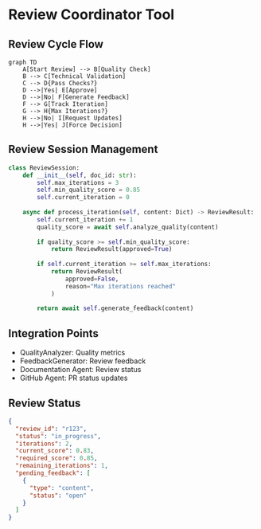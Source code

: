 # Review Coordinator Tool

## Review Cycle Flow
```mermaid
graph TD
    A[Start Review] --> B[Quality Check]
    B --> C[Technical Validation]
    C --> D{Pass Checks?}
    D -->|Yes| E[Approve]
    D -->|No| F[Generate Feedback]
    F --> G[Track Iteration]
    G --> H{Max Iterations?}
    H -->|No| I[Request Updates]
    H -->|Yes| J[Force Decision]
```

## Review Session Management
```python
class ReviewSession:
    def __init__(self, doc_id: str):
        self.max_iterations = 3
        self.min_quality_score = 0.85
        self.current_iteration = 0
        
    async def process_iteration(self, content: Dict) -> ReviewResult:
        self.current_iteration += 1
        quality_score = await self.analyze_quality(content)
        
        if quality_score >= self.min_quality_score:
            return ReviewResult(approved=True)
            
        if self.current_iteration >= self.max_iterations:
            return ReviewResult(
                approved=False,
                reason="Max iterations reached"
            )
            
        return await self.generate_feedback(content)
```

## Integration Points
- QualityAnalyzer: Quality metrics
- FeedbackGenerator: Review feedback
- Documentation Agent: Review status
- GitHub Agent: PR status updates

## Review Status
```json
{
  "review_id": "r123",
  "status": "in_progress",
  "iterations": 2,
  "current_score": 0.83,
  "required_score": 0.85,
  "remaining_iterations": 1,
  "pending_feedback": [
    {
      "type": "content",
      "status": "open"
    }
  ]
}
```